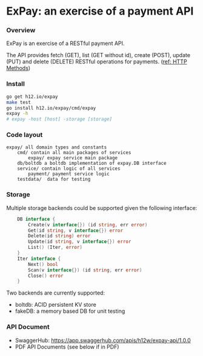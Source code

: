 ExPay: an exercise of a payment API
===================================

### Overview

ExPay is an exercise of a RESTful payment API.

The API provides fetch (GET), list (GET without id), create (POST), update (PUT)
and delete (DELETE) RESTful operations for payments. ([ref: HTTP Methods](https://www.restapitutorial.com/lessons/httpmethods.html))

### Install

```bash
go get h12.io/expay
make test
go install h12.io/expay/cmd/expay
expay -h
# expay -host [host] -storage [storage]
```

### Code layout

```
expay/ all domain types and constants
    cmd/ contain all main packages of services
        expay/ expay service main package
    db/boltdb a boltdb implementation of expay.DB interface
    service/ contain logic of all services
        payment/ payment service logic
    testdata/  data for testing
```

### Storage

Multiple storage backends could be supported given the following interface:

```go
	DB interface {
		Create(v interface{}) (id string, err error)
		Get(id string, v interface{}) error
		Delete(id string) error
		Update(id string, v interface{}) error
		List() (Iter, error)
	}
	Iter interface {
		Next() bool
		Scan(v interface{}) (id string, err error)
		Close() error
	}
```

Two backends are currently supported:

* boltdb: ACID persistent KV store
* fakeDB: a memory based DB for unit testing

### API Document

* SwaggerHub: https://app.swaggerhub.com/apis/h12w/expay-api/1.0.0
* PDF API Documents (see below if in PDF)
